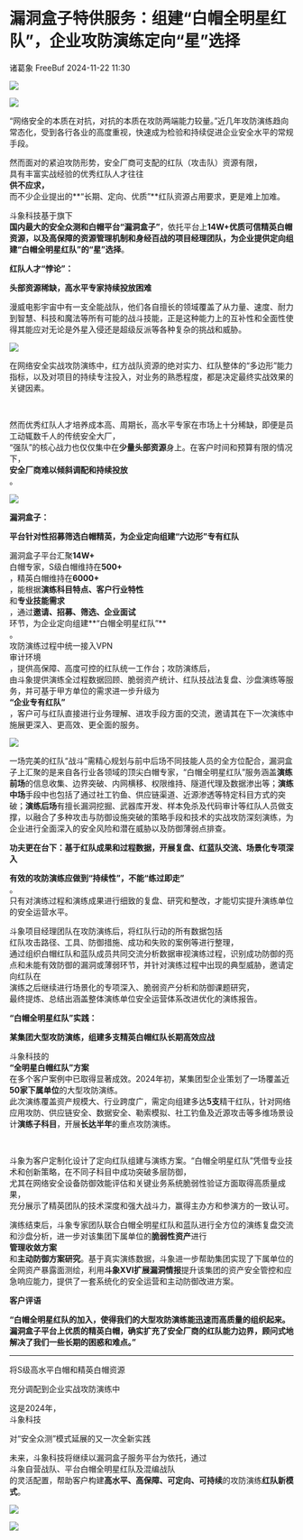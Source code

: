 #  漏洞盒子特供服务：组建“白帽全明星红队”，企业攻防演练定向“星”选择   
诸葛象  FreeBuf   2024-11-22 11:30  
  
![](https://mmbiz.qpic.cn/mmbiz_gif/oQ6bDiaGhdyoFWEgZIHic7sqnootFEuOic7RlQNGhKY6d2ZESG3WpiaTMRlD0z4xO6mQrTZjkWHCkMpO2QtCfUJH6g/640?wx_fmt=gif&from=appmsg&wxfrom=5&wx_lazy=1&tp=webp "")  
  
  
![](https://mmbiz.qpic.cn/sz_mmbiz_png/hrWzJ3hmo1Z3BaadfL3ysmyJyCSf4AoHiatBBcOyRwEaeicwqiceKicfJ2AI3Q6JWAbSAg0TcSPSLakSwW8q9DZJWA/640?wx_fmt=png&from=appmsg "")  
  
“网络安全的本质在对抗，对抗的本质在攻防两端能力较量。”近几年攻防演练趋向常态化，受到各行各业的高度重视，快速成为检验和持续促进企业安全水平的常规手段。  
  
然而面对的紧迫攻防形势，安全厂商可支配的红队（攻击队）资源有限，  
具有丰富实战经验的优秀红队人才往往  
**供不应求，**  
而不少企业提出的**“长期、定向、优质”**红队资源占用要求，更是难上加难。  
  
斗象科技基于旗下  
**国内最大的安全众测和白帽平台“漏洞盒子”**，依托平台上**14W+**优质可信精英白帽资源，以及高保障的资源管理机制和身经百战的项目经理团队，为企业提供定向组建**“白帽全明星红队”**的**“星”选择**。  
  
  
  
  
**红队人才“悖论”：**  
  
**头部资源稀缺，高水平专家持续投放困难**  
  
  
漫威电影宇宙中有一支全能战队，他们各自擅长的领域覆盖了从力量、速度、耐力到智慧、科技和魔法等所有可能的战斗技能，正是这种能力上的互补性和全面性使得其能应对无论是外星入侵还是超级反派等各种复杂的挑战和威胁。  
  
![](https://mmbiz.qpic.cn/sz_mmbiz_png/hrWzJ3hmo1Z3BaadfL3ysmyJyCSf4AoHCbkR72SEFZ2ic0Jw7kOgFYpRQialsWQUfM60L1RiaFCENic8kvD4AiafUYg/640?wx_fmt=png&from=appmsg "")  
  
在网络安全实战攻防演练中，红方战队资源的绝对实力、红队整体的“多边形”能力指标，以及对项目的持续专注投入，对业务的熟悉程度，都是决定最终实战效果的关键因素。  
  
   
  
然而优秀红队人才培养成本高、周期长，高水平专家在市场上十分稀缺，即便是员工动辄数千人的传统安全大厂，  
“强队”的核心战力也仅仅集中在**少量头部资源**身上。在客户时间和预算有限的情况下，  
**安全厂商难以倾斜调配和持续投放**  
。  
  
![](https://mmbiz.qpic.cn/sz_mmbiz_png/hrWzJ3hmo1Z3BaadfL3ysmyJyCSf4AoHZbtBQBibxOwicVv90hSzMNh7NtakosHkgAiaQwzwcIYs6sib9KfWibzlleg/640?wx_fmt=png&from=appmsg "")  
  
  
  
  
  
**漏洞盒子：**  
  
**平台针对性招募筛选白帽精英，为企业定向组建“六边形”专有红队**  
  
  
漏洞盒子平台汇聚**14W+**  
白帽专家，S级白帽维持在**500+**  
，精英白帽维持在**6000+**  
，能根据**演练科目特点、客户行业特性**  
和**专业技能需求**  
，通过**邀请、招募、筛选、企业面试**  
环节，为企业定向组建**“白帽全明星红队”**  
。  
攻防演练过程中统一接入VPN  
审计环境  
，提供高保障、高度可控的红队统一工作台；攻防演练后，  
由斗象提供演练全过程数据回顾、脆弱资产统计、红队技战法复盘、沙盘演练等服务，并可基于甲方单位的需求进一步升级为  
**“企业专有红队”**  
，客户可与红队直接进行业务理解、进攻手段方面的交流，邀请其在下一次演练中施展更深入、更高效、更全面的服务。  
  
  
![](https://mmbiz.qpic.cn/sz_mmbiz_png/hrWzJ3hmo1Z3BaadfL3ysmyJyCSf4AoHlCKWWD1UN4icavCZlZ4ENiahM6DGsYUcDRMLyC93nQwNJiaMUibBMmDLPQ/640?wx_fmt=png&from=appmsg "")  
  
  
一场完美的红队“战斗”需精心规划与前中后场不同技能人员的全方位配合，漏洞盒子上汇聚的是来自各行业各领域的顶尖白帽专家，“白帽全明星红队”服务涵盖**演练前场**的信息收集、边界突破、内网横移、权限维持、隧道代理及数据渗出等；**演练中场**手段中也包括了通过社工钓鱼、供应链渠道、近源渗透等特定科目方式的突破；**演练后场**有擅长漏洞挖掘、武器库开发、样本免杀及代码审计等红队人员做支撑，以融合了多种攻击与防御设施突破的策略手段和技术的实战攻防深刻演练，为企业进行全面深入的安全风险和潜在威胁以及防御薄弱点排查。  
  
**功夫更在台下：基于红队成果和过程数据，开展复盘、红蓝队交流、场景化专项深入**  
  
**有效的攻防演练应做到“持续性”，不能“练过即走”**  
。  
只有对演练过程和演练成果进行细致的复盘、研究和整改，才能切实提升演练单位的安全运营水平。  
  
斗象项目经理团队在攻防演练后，将红队行动的所有数据包括  
红队攻击路径、工具、防御措施、成功和失败的案例等进行整理，  
通过组织白帽红队和蓝队成员共同交流分析数据审视演练过程，识别成功防御的亮点和未能有效防御的漏洞或薄弱环节，并针对演练过程中出现的典型威胁，邀请定向红队在  
演练之后继续进行场景化的专项深入、脆弱资产分析和防御课题研究，  
最终提炼、总结出涵盖整体演练单位安全运营体系改进优化的演练报告。  
  
  
  
  
**“白帽全明星红队”实践：**  
  
**某集团大型攻防演练，组建多支精英白帽红队长期高效应战**  
  
  
斗象科技的  
**“全明星白帽红队”方案**  
在多个客户案例中已取得显著成效。2024年初，某集团型企业策划了一场覆盖近**50家下属单位**的大型攻防演练。  
此次演练覆盖资产规模大、行业跨度广，需定向组建多达**5支**精干红队，针对网络应用攻防、供应链安全、数据安全、勒索模拟、社工钓鱼及近源攻击等多维场景设计**演练子科目**，开展**长达半年**的重点攻防演练。  
  
   
  
斗象为客户定制化设计了定向红队组建与演练方案。“白帽全明星红队”凭借专业技术和创新策略，在不同子科目中成功突破多层防御，  
尤其在网络安全设备防御效能评估和关键业务系统脆弱性验证方面取得高质量成果，  
充分展示了精英团队的技术深度和强大战斗力，赢得主办方和参演方的一致认可。  
  
  
  
  
演练结束后，斗象专家团队联合白帽全明星红队和蓝队进行全方位的演练复盘交流和沙盘分析，进一步对该集团下属单位的**脆弱性资产**进行  
**管理收敛方案**  
和**主动防御方案研究**。基于真实演练数据，斗象进一步帮助集团实现了下属单位的全网资产暴露面测绘，利用**斗象XVI扩展漏洞情报**提升该集团的资产安全管控和应急响应能力，提供了一套系统化的安全运营和主动防御改进方案。  
  
  
  
**客户评语**  
  
**“**白帽全明星红队的加入，使得我们的大型攻防演练能迅速而高质量的组织起来。漏洞盒子平台上优质的精英白帽，确实扩充了安全厂商的红队能力边界，顾问式地解决了我们一些长期的困惑和难点。**”**  
  
****  
将S级高水平白帽和精英白帽资源  
  
充分调配到企业实战攻防演练中  
  
这是2024年，  
斗象科技  
  
对“安全众测”模式延展的又一次全新实践  
  
  
未来，斗象科技将继续以漏洞盒子服务平台为依托，通过  
斗象自营战队、平台白帽全明星红队及混编战队  
的灵活配置，帮助客户构建**高水平、高保障、可定向、可持续**的攻防演练**红队新模式**。  
  
  
![](https://mmbiz.qpic.cn/sz_mmbiz_gif/hrWzJ3hmo1Z3BaadfL3ysmyJyCSf4AoHejgzxObbbAYDKm4FQ5d9qOTNbQfLgHvn2apSN26oZADOedzQtU7wNw/640?wx_fmt=gif&from=appmsg "")  
  
  
  
![](https://mmbiz.qpic.cn/mmbiz_gif/qq5rfBadR3icF8RMnJbsqatMibR6OicVrUDaz0fyxNtBDpPlLfibJZILzHQcwaKkb4ia57xAShIJfQ54HjOG1oPXBew/640?wx_fmt=gif&wxfrom=5&wx_lazy=1&tp=webp "")  
  
